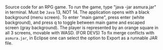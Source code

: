 Source code for an RPG game.
To run the game, type "java -jar asmura.jar" in terminal. Must be `Java` 13, NOT 14.
The application opens with a black background (menu screen). To enter "main game", press enter (white background), and press q to toggle between main game and escaped screen (gray background).
The player is represented by an orange square in all 3 screens, movable with WASD.
(FOR DEVS) To fix merge conflicts with `asmura.jar`, in Eclipse one can select the option to Export as a runnable JAR file.
